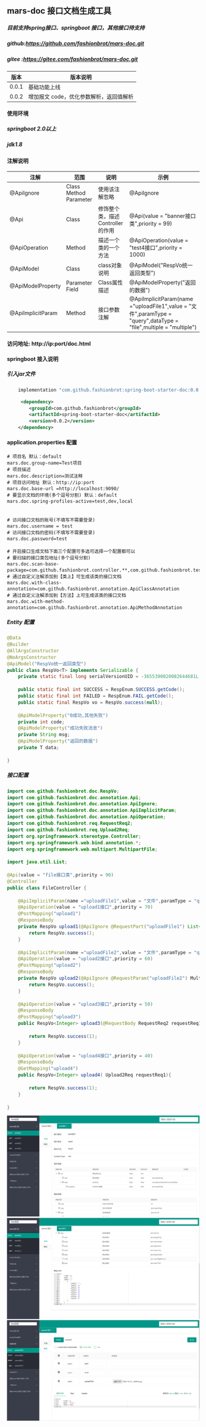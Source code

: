 ## mars-doc 接口文档生成工具

##### 目前支持spring接口、springboot 接口，其他接口待支持

##### github:https://github.com/fashionbrot/mars-doc.git
##### gitee :https://gitee.com/fashionbrot/mars-doc.git


| 版本    | 版本说明                   |     
|-------|------------------------|
| 0.0.1 | 基础功能上线                 |
| 0.0.2 | 增加报文 code，优化参数解析，返回值解析 |


#### 使用环境

##### springboot 2.0以上
##### jdk1.8 


#### 注解说明
| 注解            | 范围                           | 说明                    | 示例                                       |
|---------------|------------------------------|-----------------------|------------------------------------------|
| @ApiIgnore    | Class Method Parameter  | 使用该注解忽略               | @ApiIgnore|
| @Api          | Class                        | 修饰整个类，描述Controller的作用 | @Api(value = "banner接口类",priority = 99)  |
| @ApiOperation | Method                       | 描述一个类的一个方法            |     @ApiOperation(value = "test4接口",priority = 1000)  |
|@ApiModel | Class                        | class对象说明             |@ApiModel("RespVo统一返回类型")|
|@ApiModelProperty |   Parameter   Field | Class属性描述             |    @ApiModelProperty("返回的数据")|
|@ApiImplicitParam | Method | 接口参数注解 |    @ApiImplicitParam(name ="uploadFile1",value = "文件",paramType = "query",dataType = "file",multiple = "multiple")|

#### 访问地址: http://ip:port/doc.html

#### springboot 接入说明
##### 引入jar文件
```gradle
    implementation "com.github.fashionbrot:spring-boot-starter-doc:0.0.2"
```
```xml
     <dependency>
        <groupId>com.github.fashionbrot</groupId>
        <artifactId>spring-boot-starter-doc</artifactId>
        <version>0.0.2</version>
    </dependency>
```
#### application.properties 配置
```properties
# 项目名 默认：default
mars.doc.group-name=Test项目
# 项目描述
mars.doc.description=测试注释
# 项目访问地址 默认：http://ip:port
mars.doc.base-url =http://localhost:9090/
# 要显示文档的环境(多个逗号分割) 默认：default
mars.doc.spring-profiles-active=test,dev,local


# 访问接口文档的账号(不填写不需要登录)
mars.doc.username = test
# 访问接口文档的密码(不填写不需要登录)
mars.doc.password=test

# 开启接口生成文档下面三个配置可多选可选择一个配置都可以
# 要扫描的接口类包地址(多个逗号分割)
mars.doc.scan-base-package=com.github.fashionbrot.controller.**,com.github.fashionbrot.testController
# 通过自定义注解添加到【类上】可生成该类的接口文档
mars.doc.with-class-annotation=com.github.fashionbrot.annotation.ApiClassAnnotation
# 通过自定义注解添加到【方法】上可生成该类的接口文档
mars.doc.with-method-annotation=com.github.fashionbrot.annotation.ApiMethodAnnotation
```

##### Entity 配置

```java
@Data
@Builder
@AllArgsConstructor
@NoArgsConstructor
@ApiModel("RespVo统一返回类型")
public class RespVo<T> implements Serializable {
    private static final long serialVersionUID = -3655390020082644681L;

    public static final int SUCCESS = RespEnum.SUCCESS.getCode();
    public static final int FAILED = RespEnum.FAIL.getCode();
    public static final RespVo vo = RespVo.success(null);

    @ApiModelProperty("0成功,其他失败")
    private int code;
    @ApiModelProperty("成功失败消息")
    private String msg;
    @ApiModelProperty("返回的数据")
    private T data;
    
}
```

##### 接口配置
```java
import com.github.fashionbrot.doc.RespVo;
import com.github.fashionbrot.doc.annotation.Api;
import com.github.fashionbrot.doc.annotation.ApiIgnore;
import com.github.fashionbrot.doc.annotation.ApiImplicitParam;
import com.github.fashionbrot.doc.annotation.ApiOperation;
import com.github.fashionbrot.req.RequestReq2;
import com.github.fashionbrot.req.Upload2Req;
import org.springframework.stereotype.Controller;
import org.springframework.web.bind.annotation.*;
import org.springframework.web.multipart.MultipartFile;

import java.util.List;

@Api(value = "file接口类",priority = 90)
@Controller
public class FileController {

    @ApiImplicitParam(name ="uploadFile1",value = "文件",paramType = "query",dataType = "file",multiple = "multiple")
    @ApiOperation(value = "upload1接口",priority = 70)
    @PostMapping("upload1")
    @ResponseBody
    private RespVo upload1(@ApiIgnore @RequestPart("uploadFile1") List<MultipartFile> multipartFile, String test1, String test2){
        return RespVo.success();
    }

    @ApiImplicitParam(name ="uploadFile2",value = "文件",paramType = "query",dataType = "file",multiple = "multiple")
    @ApiOperation(value = "upload2接口",priority = 60)
    @PostMapping("upload2")
    @ResponseBody
    private RespVo upload2(@ApiIgnore @RequestParam("uploadFile2") MultipartFile[] multipartFile, Upload2Req req){
        return RespVo.success();
    }

    @ApiOperation(value = "upload3接口",priority = 50)
    @ResponseBody
    @PostMapping("upload3")
    public RespVo<Integer> upload3(@RequestBody RequestReq2 requestReq1){

        return RespVo.success(1);
    }

    @ApiOperation(value = "upload4接口",priority = 40)
    @ResponseBody
    @GetMapping("upload4")
    public RespVo<Integer> upload4( Upload2Req requestReq1){

        return RespVo.success(1);
    }

}
```

![Image text](./image/0-1.jpg)
![Image text](./image/0-2.jpg)
![Image text](./image/1.jpg)

